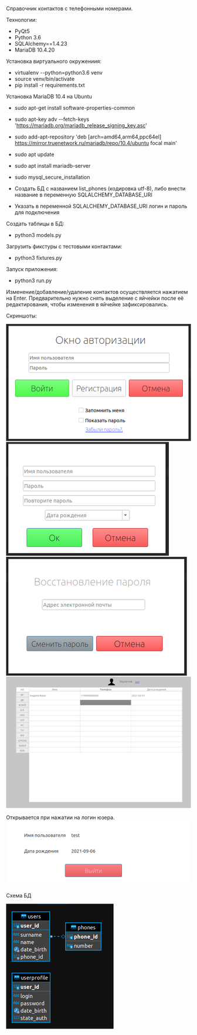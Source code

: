 Справочник контактов с телефонными номерами.

Технологии:
- PyQt5
- Python 3.6
- SQLAlchemy==1.4.23
- MariaDB 10.4.20


Установка виртуального окружениия:

- virtualenv --python=python3.6 venv
- source venv/bin/activate
- pip install -r requirements.txt


Установка MariaDB 10.4 на Ubuntu

- sudo apt-get install software-properties-common
- sudo apt-key adv --fetch-keys 'https://mariadb.org/mariadb_release_signing_key.asc'
- sudo add-apt-repository 'deb [arch=amd64,arm64,ppc64el] https://mirror.truenetwork.ru/mariadb/repo/10.4/ubuntu focal main'
- sudo apt update
- sudo apt install mariadb-server
- sudo mysql_secure_installation

- Создать БД с названием list_phones (кодировка utf-8), либо внести название в переменную SQLALCHEMY_DATABASE_URI
- Указать в переменной SQLALCHEMY_DATABASE_URI логин и пароль для подключения

Создать таблицы в БД:
- python3 models.py

Загрузить фикстуры с тестовыми контактами:
- python3 fixtures.py

Запуск приложения:
- python3 run.py




Изменение/добавление/удаление контактов осуществляется нажатием на Enter. Предварительно нужно снять выделение с яйчейки после её редактирования, чтобы изменения в яйчейке зафиксировались.

Скриншоты:

![alt text](screenshots/filename.png "Описание будет тут")
![alt text](screenshots/reg.png "Описание будет тут")
![alt text](screenshots/reset.png "Описание будет тут")
![alt text](screenshots/list_phones.png "Описание будет тут")

Открывается при нажатии на логин юзера. 
![alt text](screenshots/user.png "Описание будет тут")

Схема БД

![alt text](screenshots/Shema.png "Описание будет тут")
